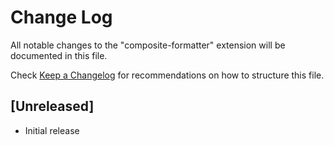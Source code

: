 # Change Log

All notable changes to the "composite-formatter" extension will be documented in this file.

Check [Keep a Changelog](http://keepachangelog.com/) for recommendations on how to structure this file.

## [Unreleased]

- Initial release